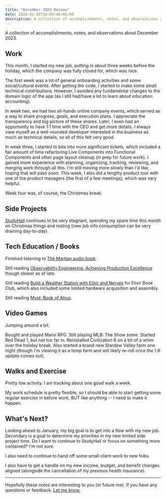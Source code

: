 ```yaml
---
title: "December 2023 Review"
date: 2024-01-01T16:09:46-05:00
description: A collection of accomplishments, notes, and observations about December 2023.
---
```


A collection of accomplishments, notes, and observations about December 2023.

## Work

This month, I started my new job, putting in about three weeks before the holiday, which the company was fully closed for, which was nice.

The first week was a lot of general onboarding activities and some social/cultural events. After getting the code, I started to make some small technical contributions. However, I avoided any fundamental changes to the domain logic of the app (as I still had/have a lot to learn about education accounting).

In week two, we had two all-hands online company events, which served as a way to share progress, goals, and execution plans. I appreciate the transparency and big picture of these shares. Later, I even had an opportunity to have 1:1 time with the CEO and get more details. I always view myself as a well-rounded developer interested in the business as much as technical details, so all of this felt very good.

In week three, I started to bite into more significant tickets, which included a fair amount of time refactoring Live Components into Functional Components and other page layout cleanup (in prep for future work). I gained more experience with planning, organizing, tracking, reviewing, and merging work through all this. I'm still moving more slowly than I'd like, hoping that will pass soon. This week, I also did a lengthy product tour with one of the product managers (the first of a few meetings), which was very helpful.

Week four was, of course, the Christmas break.

## Side Projects

[StudyHall](https://github.com/studyhall-project/studyhall) continues to be very stagnant, spending my spare time this month on Christmas things and resting (new job info consumption can be very draining day-to-day).

## Tech Education / Books

Finished listening to [The Martian audio book](https://www.goodreads.com/review/show/6082118016).

Still reading [Observability Engineering: Achieving Production Excellence](https://info.honeycomb.io/observability-engineering-oreilly-book-2022) though slower as of late.

Still reading [Build a Weather Station with Elixir and Nerves](https://pragprog.com/titles/passweather/build-a-weather-station-with-elixir-and-nerves/) for Elixir Book Club, which also included some limited hardware acquisition and assembly.

Still reading [Myst: Book of Atrus](https://www.goodreads.com/book/show/159764.The_Book_of_Atrus).

## Video Games

Jumping around a bit.

Bought and played Mario RPG. Still playing MLB: The Show some. Started Red Dead 1, but not too far in. Reinstalled Civilization 6 on a bit of a whim over the holiday break. Also started a brand new Stardew Valley farm one night (though I'm viewing it as a temp farm and will likely re-roll once the 1.6 update comes out).

## Walks and Exercise

Pretty low activity. I am tracking about one good walk a week.

My work schedule is pretty flexible, so I should be able to start getting some regular exercise in before work, BUT like anything -- I need to make it happen.

## What's Next?

Looking ahead to January, my big goal is to get into a flow with my new job. Secondary is a goal to determine my priorities in my new limited side project time. Do I want to continue to StudyHall or focus on something more contained? I'm not sure.

I also need to continue to hand off some small client work to new folks.

I also have to get a handle on my new income, budget, and benefit changes aligned (alongside the cancellation of my previous health insurance).

---

Hopefully these notes are interesting to you (or future me). If you have any questions or feedback. [Let me know.](/contact)
